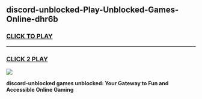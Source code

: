 
## discord-unblocked-Play-Unblocked-Games-Online-dhr6b
<h3>
<a href="https://premium76.site?title=discord-unblocked&ref=25A">CLICK TO PLAY</a></h3>
<hr>

<h3>
<a href="https://premium76.site?title=discord-unblocked&ref=25A">CLICK 2 PLAY</a>
  
</h3>

<a href="https://premium76.site?title=discord-unblocked&ref=25A"><img src="https://clearcache.store/games.png"></a>


**discord-unblocked games unblocked: Your Gateway to Fun and Accessible Online Gaming**

